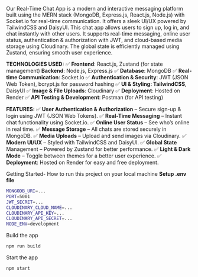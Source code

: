Our Real-Time Chat App is a modern and interactive messaging platform built using the MERN stack (MongoDB, Express.js, React.js, Node.js) with Socket.io for real-time communication. It offers a sleek UI/UX powered by TailwindCSS and DaisyUI.
This chat app allows users to sign up, log in, and chat instantly with other users. It supports real-time messaging, online user status, authentication & authorization with JWT, and cloud-based media storage using Cloudinary. The global state is efficiently managed using Zustand, ensuring smooth user experience.

**TECHNOLOGIES USED:**
✅ **Frontend**: React.js, Zustand (for state management)
**Backend**: Node.js, Express.js
✅ **Database**: MongoDB 
✅ **Real-time Communication**: Socket.io
✅ **Authentication & Security**: JWT (JSON Web Token), bcrypt.js for password hashing
✅ **UI & Styling: TailwindCSS**, DaisyUI
✅ **Image & File Uploads**: Cloudinary
✅ **Deployment**: Hosted on Render
✅ **API Testing & Development**: Postman (for API testing)

**FEATURES:**
✅ **User Authentication & Authorization** – Secure sign-up & login using JWT (JSON Web Tokens).
✅ **Real-Time Messaging** – Instant chat functionality using Socket.io.
✅ **Online User Status** – See who’s online in real time.
✅ **Message Storage** – All chats are stored securely in MongoDB.
✅ **Media Uploads** – Upload and send images via Cloudinary.
✅ **Modern UI/UX** – Styled with TailwindCSS and DaisyUI.
✅ **Global State** Management – Powered by Zustand for better performance.
✅ **Light & Dark Mode** – Toggle between themes for a better user experience.
✅ **Deployment**: Hosted on Render for easy and free deployment.

Getting Started- How to run this project on your local machine
**Setup .env file**
````bash
MONGODB_URI=...
PORT=5001
JWT_SECRET=...
CLOUDINARY_CLOUD_NAME=...
CLOUDINARY_API_KEY=...
CLOUDINARY_API_SECRET=...
NODE_ENV=development
````
Build the app
````bash
npm run build
````
Start the app
````bash
npm start
````

